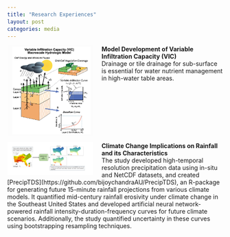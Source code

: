 ```yaml
---
title: "Research Experiences"
layout: post
categories: media
---
```


<div>
    <img align="left" width="200" src="/File/VIC.PNG" style="margin-right: 20px;">    
    <p><strong>Model Development of Variable Infiltration Capacity (VIC)</strong><br>
    Drainage or tile drainage for sub-surface is essential for water nutrient management in high-water table areas.</p>
</div>

<div style="clear:both;"></div>

<div>
   <img align="left" width="200" src="/File/PhD.jpg" style="margin-right: 20px;">    
    <p><strong>Climate Change Implications on Rainfall and its Characteristics</strong><br>
    The study developed high-temporal resolution precipitation data using in-situ and NetCDF datasets, and created [PrecipTDS](https://github.com/bijoychandraAU/PrecipTDS), an R-package for generating future 15-minute rainfall projections from various climate models. It quantified mid-century rainfall erosivity under climate change in the Southeast United States and developed artificial neural network-powered rainfall intensity-duration-frequency curves for future climate scenarios. Additionally, the study quantified uncertainty in these curves using bootstrapping resampling techniques.</p>
</div>

